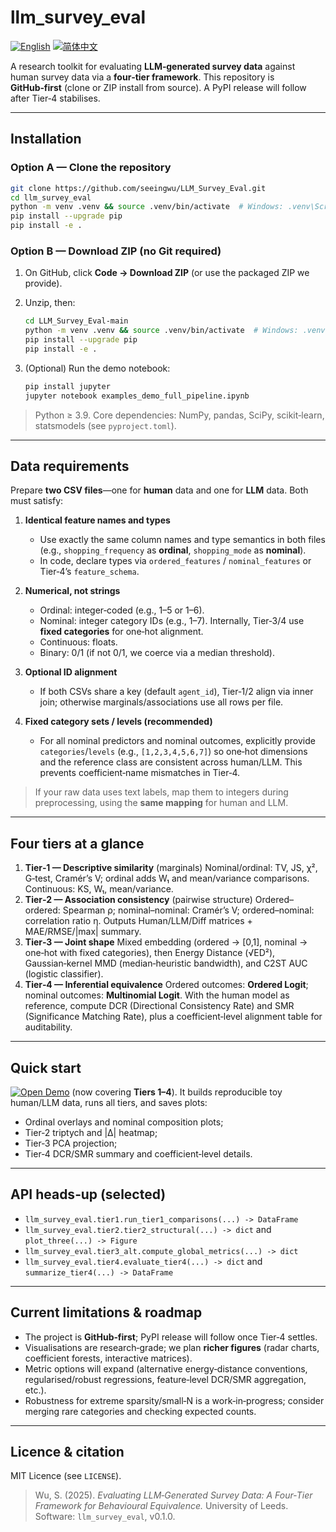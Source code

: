 # llm_survey_eval

[![English](https://img.shields.io/badge/lang-English-blue)](readme.md) [![简体中文](https://img.shields.io/badge/语言-简体中文-red)](readme_zh_cn.md)

A research toolkit for evaluating **LLM‑generated survey data** against human survey data via a **four‑tier framework**. This repository is **GitHub‑first** (clone or ZIP install from source). A PyPI release will follow after Tier‑4 stabilises.

---

## Installation

### Option A — Clone the repository

```bash
git clone https://github.com/seeingwu/LLM_Survey_Eval.git
cd llm_survey_eval
python -m venv .venv && source .venv/bin/activate  # Windows: .venv\Scripts\activate
pip install --upgrade pip
pip install -e .
```

### Option B — Download ZIP (no Git required)

1. On GitHub, click **Code → Download ZIP** (or use the packaged ZIP we provide).
2. Unzip, then:

   ```bash
   cd LLM_Survey_Eval-main
   python -m venv .venv && source .venv/bin/activate  # Windows: .venv\Scripts\activate
   pip install --upgrade pip
   pip install -e .
   ```
3. (Optional) Run the demo notebook:

   ```bash
   pip install jupyter
   jupyter notebook examples_demo_full_pipeline.ipynb
   ```

> Python ≥ 3.9. Core dependencies: NumPy, pandas, SciPy, scikit‑learn, statsmodels (see `pyproject.toml`).

---

## Data requirements

Prepare **two CSV files**—one for **human** data and one for **LLM** data. Both must satisfy:

1. **Identical feature names and types**

   * Use exactly the same column names and type semantics in both files (e.g., `shopping_frequency` as **ordinal**, `shopping_mode` as **nominal**).
   * In code, declare types via `ordered_features` / `nominal_features` or Tier‑4’s `feature_schema`.

2. **Numerical, not strings**

   * Ordinal: integer‑coded (e.g., 1–5 or 1–6).
   * Nominal: integer category IDs (e.g., 1–7). Internally, Tier‑3/4 use **fixed categories** for one‑hot alignment.
   * Continuous: floats.
   * Binary: 0/1 (if not 0/1, we coerce via a median threshold).

3. **Optional ID alignment**

   * If both CSVs share a key (default `agent_id`), Tier‑1/2 align via inner join; otherwise marginals/associations use all rows per file.

4. **Fixed category sets / levels (recommended)**

   * For all nominal predictors and nominal outcomes, explicitly provide `categories`/`levels` (e.g., `[1,2,3,4,5,6,7]`) so one‑hot dimensions and the reference class are consistent across human/LLM. This prevents coefficient‑name mismatches in Tier‑4.

> If your raw data uses text labels, map them to integers during preprocessing, using the **same mapping** for human and LLM.

---

## Four tiers at a glance

1. **Tier‑1 — Descriptive similarity** (marginals)
   Nominal/ordinal: TV, JS, χ², G‑test, Cramér’s V; ordinal adds W₁ and mean/variance comparisons. Continuous: KS, W₁, mean/variance.
2. **Tier‑2 — Association consistency** (pairwise structure)
   Ordered–ordered: Spearman ρ; nominal–nominal: Cramér’s V; ordered–nominal: correlation ratio η. Outputs Human/LLM/Diff matrices + MAE/RMSE/|max| summary.
3. **Tier‑3 — Joint shape**
   Mixed embedding (ordered → [0,1], nominal → one‑hot with fixed categories), then Energy Distance (√ED²), Gaussian‑kernel MMD (median‑heuristic bandwidth), and C2ST AUC (logistic classifier).
4. **Tier‑4 — Inferential equivalence**
   Ordered outcomes: **Ordered Logit**; nominal outcomes: **Multinomial Logit**. With the human model as reference, compute DCR (Directional Consistency Rate) and SMR (Significance Matching Rate), plus a coefficient‑level alignment table for auditability.

---

## Quick start

[![Open Demo](https://img.shields.io/badge/Open%20Demo-Notebook-blue)](examples_demo.ipynb)
(now covering **Tiers 1–4**). It builds reproducible toy human/LLM data, runs all tiers, and saves plots:

* Ordinal overlays and nominal composition plots;
* Tier‑2 triptych and |Δ| heatmap;
* Tier‑3 PCA projection;
* Tier‑4 DCR/SMR summary and coefficient‑level details.

---

## API heads‑up (selected)

* `llm_survey_eval.tier1.run_tier1_comparisons(...) -> DataFrame`
* `llm_survey_eval.tier2.tier2_structural(...) -> dict` and `plot_three(...) -> Figure`
* `llm_survey_eval.tier3_alt.compute_global_metrics(...) -> dict`
* `llm_survey_eval.tier4.evaluate_tier4(...) -> dict` and `summarize_tier4(...) -> DataFrame`

---

## Current limitations & roadmap

* The project is **GitHub‑first**; PyPI release will follow once Tier‑4 settles.
* Visualisations are research‑grade; we plan **richer figures** (radar charts, coefficient forests, interactive matrices).
* Metric options will expand (alternative energy‑distance conventions, regularised/robust regressions, feature‑level DCR/SMR aggregation, etc.).
* Robustness for extreme sparsity/small‑N is a work‑in‑progress; consider merging rare categories and checking expected counts.

---

## Licence & citation

MIT Licence (see `LICENSE`).

> Wu, S. (2025). *Evaluating LLM‑Generated Survey Data: A Four‑Tier Framework for Behavioural Equivalence.* University of Leeds.
> Software: `llm_survey_eval`, v0.1.0.
